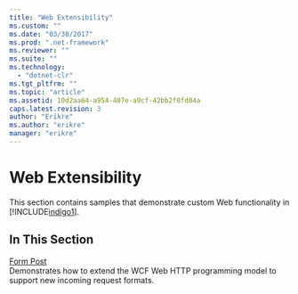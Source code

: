 ```yaml
---
title: "Web Extensibility"
ms.custom: ""
ms.date: "03/30/2017"
ms.prod: ".net-framework"
ms.reviewer: ""
ms.suite: ""
ms.technology: 
  - "dotnet-clr"
ms.tgt_pltfrm: ""
ms.topic: "article"
ms.assetid: 10d2aa64-a954-407e-a9cf-42bb2f0fd04a
caps.latest.revision: 3
author: "Erikre"
ms.author: "erikre"
manager: "erikre"
---
```

# Web Extensibility
This section contains samples that demonstrate custom Web functionality in [!INCLUDE[indigo1](../../../../includes/indigo1-md.md)].  
  
## In This Section  
 [Form Post](../../../../docs/framework/wcf/samples/form-post.md)  
 Demonstrates how to extend the WCF Web HTTP programming model to support new incoming request formats.
